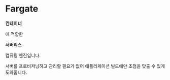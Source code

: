 # Fargate

**컨테이너**

에 적합한

**서버리스**

컴퓨팅 엔진입니다.

서버를 프로비저닝하고 관리할 필요가 없어 애플리케이션 빌드에만 초점을 맞출 수 있게 도와줍니다.